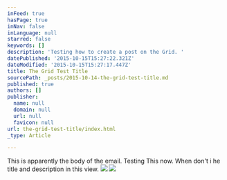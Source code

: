 ```yaml
---
inFeed: true
hasPage: true
inNav: false
inLanguage: null
starred: false
keywords: []
description: 'Testing how to create a post on the Grid. '
datePublished: '2015-10-15T15:27:22.321Z'
dateModified: '2015-10-15T15:27:17.447Z'
title: The Grid Test Title
sourcePath: _posts/2015-10-14-the-grid-test-title.md
published: true
authors: []
publisher:
  name: null
  domain: null
  url: null
  favicon: null
url: the-grid-test-title/index.html
_type: Article

---
```

This is apparently the body of the email. Testing This now. When don't i  he title and description in this view.  ![](https://the-grid-user-content.s3-us-west-2.amazonaws.com/75e13c94-f993-4209-886f-c7a6ea17b17f.png)
![](https://the-grid-user-content.s3-us-west-2.amazonaws.com/cee04422-d9bc-4154-a4c8-1158c59b9e1b.jpg)